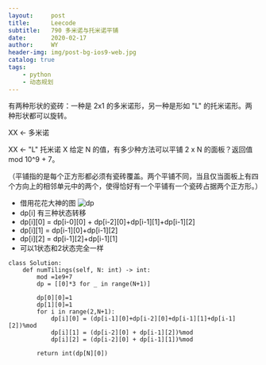 ```yaml
---
layout:     post
title:      Leecode
subtitle:   790 多米诺与托米诺平铺
date:       2020-02-17
author:     WY
header-img: img/post-bg-ios9-web.jpg
catalog: true
tags:
    - python
    - 动态规划
---
```

有两种形状的瓷砖：一种是 2x1 的多米诺形，另一种是形如 "L" 的托米诺形。两种形状都可以旋转。

XX  <- 多米诺

XX  <- "L" 托米诺
X
给定 N 的值，有多少种方法可以平铺 2 x N 的面板？返回值 mod 10^9 + 7。

（平铺指的是每个正方形都必须有瓷砖覆盖。两个平铺不同，当且仅当面板上有四个方向上的相邻单元中的两个，使得恰好有一个平铺有一个瓷砖占据两个正方形。）

- 借用花花大神的图
![dp](https://raw.githubusercontent.com/ywangeq/ywangeq.github.io/master/img/790_dp.png)
- dp[i] 有三种状态转移
- dp[i][0] = dp[i-0][0] + dp[i-2][0]+dp[i-1][1]+dp[i-1][2]
- dp[i][1] = dp[i-1][0]+dp[i-1][2]
- dp[i][2] = dp[i-1][2]+dp[i-1][1]
- 可以1状态和2状态完全一样


```
class Solution:
    def numTilings(self, N: int) -> int:
        mod =1e9+7
        dp = [[0]*3 for _ in range(N+1)]
        
        dp[0][0]=1
        dp[1][0]=1
        for i in range(2,N+1):
            dp[i][0] = (dp[i-1][0]+dp[i-2][0]+dp[i-1][1]+dp[i-1][2])%mod
            dp[i][1] = (dp[i-2][0] + dp[i-1][2])%mod
            dp[i][2] = (dp[i-2][0] + dp[i-1][1])%mod
        
        return int(dp[N][0])
```
